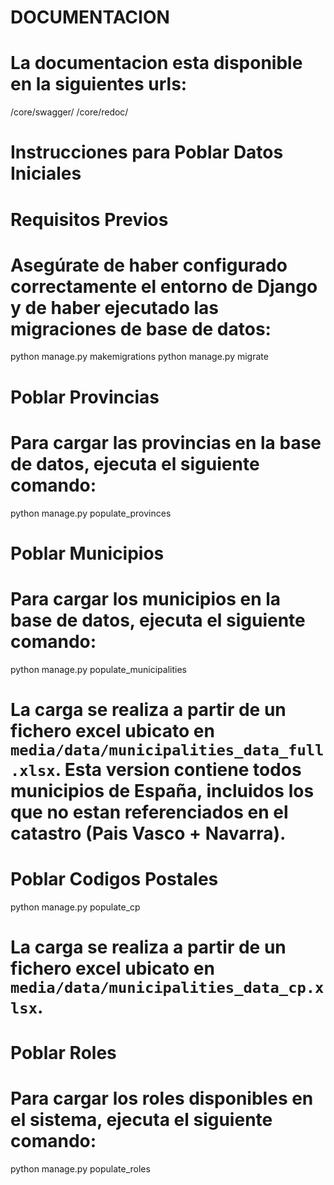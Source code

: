 # DOCUMENTACION
# La documentacion esta disponible en la siguientes urls:
/core/swagger/
/core/redoc/

# Instrucciones para Poblar Datos Iniciales

# Requisitos Previos
# Asegúrate de haber configurado correctamente el entorno de Django y de haber ejecutado las migraciones de base de datos:
python manage.py makemigrations
python manage.py migrate

# Poblar Provincias
# Para cargar las provincias en la base de datos, ejecuta el siguiente comando:
python manage.py populate_provinces

# Poblar Municipios
# Para cargar los municipios en la base de datos, ejecuta el siguiente comando:

python manage.py populate_municipalities
# La carga se realiza a partir de un fichero excel ubicato en `media/data/municipalities_data_full.xlsx`. Esta version contiene todos municipios de España, incluidos los que no estan referenciados en el catastro (Pais Vasco + Navarra). 

# Poblar Codigos Postales
python manage.py populate_cp
# La carga se realiza a partir de un fichero excel ubicato en `media/data/municipalities_data_cp.xlsx`.

# Poblar Roles
# Para cargar los roles disponibles en el sistema, ejecuta el siguiente comando:
python manage.py populate_roles




